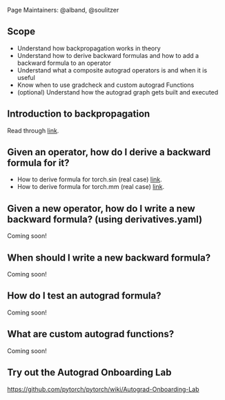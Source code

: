 Page Maintainers: @alband, @soulitzer

## Scope
* Understand how backpropagation works in theory
* Understand how to derive backward formulas and how to add a backward formula to an operator
* Understand what a composite autograd operators is and when it is useful
* Know when to use gradcheck and custom autograd Functions
* (optional) Understand how the autograd graph gets built and executed

## Introduction to backpropagation

Read through [link](https://colab.research.google.com/drive/1aWNdmYt7RcHMbUk-Xz2Cv5-cGFSWPXe0).

## Given an operator, how do I derive a backward formula for it?

- How to derive formula for torch.sin (real case) [link](https://colab.research.google.com/drive/1lUU5JUh0h-8XwaavyLuOkQfeQgn4m8zr).
- How to derive formula for torch.mm (real case) [link](https://colab.research.google.com/drive/1z6641HKB51OfYJMCxOFo0lYd7viytnIG).

## Given a new operator, how do I write a new backward formula? (using derivatives.yaml)

Coming soon!

## When should I write a new backward formula?

Coming soon!

## How do I test an autograd formula?

Coming soon!

## What are custom autograd functions?

Coming soon!

## Try out the Autograd Onboarding Lab

https://github.com/pytorch/pytorch/wiki/Autograd-Onboarding-Lab


